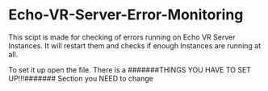 # Echo-VR-Server-Error-Monitoring

This scipt is made for checking of errors running on Echo VR Server Instances.
It will restart them and checks if enough Instances are running at all.


To set it up open the file.
There is a #######THINGS YOU HAVE TO SET UP!!!####### Section you NEED to change
